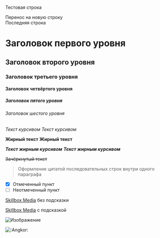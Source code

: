 [category]: <> (Sabiha)
[date]: <> (2024/10/05)
[title]: <> (Learn MarkDown)

Тестовая строка

Перенос на новую строку <br>Последняя строка

# Заголовок первого уровня
## Заголовок второго уровня ##
### Заголовок третьего уровня
#### Заголовок четвёртого уровня #
##### Заголовок пятого уровня ############
###### Заголовок шестого уровня

*Текст курсивом*
_Текст курсивом_

**Жирный текст**
__Жирный текст__

***Текст жирным курсивом***
___Текст жирным курсивом___

~~Зачёркнутый текст~~

> Оформление цитатой
последовательных строк
внутри одного параграфа

- [x] Отмеченный пункт
- [ ] Неотмеченный пункт

[Skillbox Media](https://skillbox.ru/media/) без подсказки

[Skillbox Media](https://skillbox.ru/media/ "Всплывающая подсказка") с подсказкой

![Изображение](https://upload.wikimedia.org/wikipedia/commons/thumb/4/48/Markdown-mark.svg/1920px-Markdown-mark.svg.png "Логотип Markdown")

![:Angkor:](https://bafkreib63ufbh6mksgohdw77xqjjqk3dnm5wwm7nvcoskyvsihbnpkg3ry.ipfs.flk-ipfs.xyz/)
